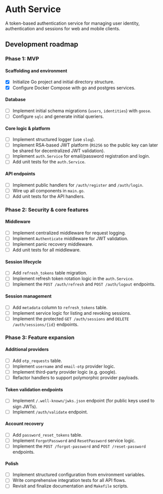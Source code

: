 # Auth Service

A token-based authentication service for managing user identity, authentication and sessions for web and mobile clients.

## Development roadmap

### Phase 1: MVP

#### Scaffolding and environment
- [x] Initialize Go project and initial directory structure.
- [x] Configure Docker Compose with go and postgres services.

#### Database
- [ ] Implement initial schema migrations (`users`, `identities`) with `goose`.
- [ ] Configure `sqlc` and generate initial queriers.

#### Core logic & platform
- [ ] Implement structured logger (use `slog`).
- [ ] Implement RSA-based JWT platform (`RS256` so the public key can later be shared for decentralized JWT validation).
- [ ] Implement `auth.Service` for email/password registration and login.
- [ ] Add unit tests for the `auth.Service`.

#### API endpoints
- [ ] Implement public handlers for `/auth/register` and `/auth/login`.
- [ ] Wire up all components in `main.go`.
- [ ] Add unit tests for the API handlers.

### Phase 2: Security & core features

#### Middleware
- [ ] Implement centralized middleware for request logging.
- [ ] Implement `Authenticate` middleware for JWT validation.
- [ ] Implement panic recovery middleware.
- [ ] Add unit tests for all middleware.

#### Session lifecycle
- [ ] Add `refresh_tokens` table migration.
- [ ] Implement refresh token rotation logic in the `auth.Service`.
- [ ] Implement the `POST /auth/refresh` and `POST /auth/logout` endpoints.

#### Session management
- [ ] Add `metadata` column to `refresh_tokens` table.
- [ ] Implement service logic for listing and revoking sessions.
- [ ] Implement the protected `GET /auth/sessions` and `DELETE /auth/sessions/{id}` endpoints.

### Phase 3: Feature expansion

#### Additional providers
- [ ] Add `otp_requests` table.
- [ ] Implement `username` and `email-otp` provider logic.
- [ ] Implement third-party provider logic (e.g. google).
- [ ] Refactor handlers to support polymorphic provider payloads.

#### Token validation endpoints
- [ ] Implement `/.well-known/jwks.json` endpoint (for public keys used to sign JWTs).
- [ ] Implement `/auth/validate` endpoint.

#### Account recovery
- [ ] Add `password_reset_tokens` table.
- [ ] Implement `ForgotPassword` and `ResetPassword` service logic.
- [ ] Implement the `POST /forgot-password` and `POST /reset-password` endpoints.

#### Polish
- [ ] Implement structured configuration from environment variables.
- [ ] Write comprehensive integration tests for all API flows.
- [ ] Revisit and finalize documentation and `Makefile` scripts.
